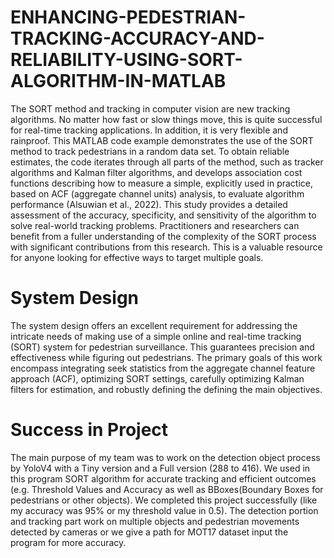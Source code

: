 # ENHANCING-PEDESTRIAN-TRACKING-ACCURACY-AND-RELIABILITY-USING-SORT-ALGORITHM-IN-MATLAB
The SORT method and tracking in computer vision are new tracking algorithms. No matter how fast or slow things move, this is quite successful for real-time tracking applications. In addition, it is very flexible and rainproof. This MATLAB code example demonstrates the use of the SORT method to track pedestrians in a random data set. To obtain reliable estimates, the code iterates through all parts of the method, such as tracker algorithms and Kalman filter algorithms, and develops association cost functions describing how to measure a simple, explicitly used in practice, based on ACF (aggregate channel units) analysis, to evaluate algorithm performance (Alsuwian et al., 2022). This study provides a detailed assessment of the accuracy, specificity, and sensitivity of the algorithm to solve real-world tracking problems. Practitioners and researchers can benefit from a fuller understanding of the complexity of the SORT process with significant contributions from this research. This is a valuable resource for anyone looking for effective ways to target multiple goals.

# System Design

The system design offers an excellent requirement for addressing the intricate needs of making use of a simple online and real-time tracking (SORT) system for pedestrian surveillance. This guarantees precision and effectiveness while figuring out pedestrians. The primary goals of this work encompass integrating seek statistics from the aggregate channel feature approach (ACF), optimizing SORT settings, carefully optimizing Kalman filters for estimation, and robustly defining the defining the main objectives.

# Success in Project

The main purpose of my team was to work on the detection object process by YoloV4 with a Tiny version and a Full version (288 to 416). We used in this program SORT algorithm for accurate tracking and efficient outcomes (e.g. Threshold Values and Accuracy as well as BBoxes(Boundary Boxes for pedestrians or other objects). We completed this project successfully (like my accuracy was 95% or my threshold value in 0.5). The detection portion and tracking part work on multiple objects and pedestrian movements detected by cameras or we give a path for MOT17 dataset input the program for more accuracy.

